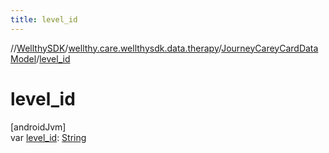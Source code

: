 ```yaml
---
title: level_id
---
```

//[WellthySDK](../../../index.html)/[wellthy.care.wellthysdk.data.therapy](../index.html)/[JourneyCareyCardDataModel](index.html)/[level_id](level_id.html)



# level_id



[androidJvm]\
var [level_id](level_id.html): [String](https://kotlinlang.org/api/latest/jvm/stdlib/kotlin/-string/index.html)




